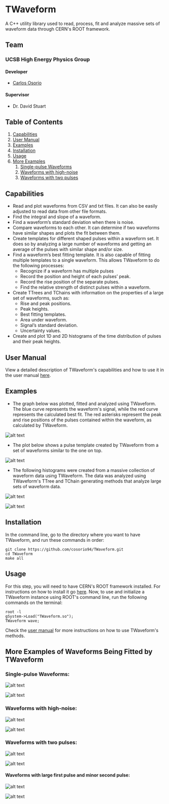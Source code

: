 # TWaveform
A C++ utility library used to read, process, fit and analyze massive sets of waveform data through CERN's ROOT framework.

## Team
### UCSB High Energy Physics Group
#### Developer
- [Carlos Osorio](https://github.com/cosorio94)

#### Supervisor
- Dr. David Stuart


## Table of Contents
1. [Capabilities](#capabilities)
1. [User Manual](#user-manual)
1. [Examples](#examples)
1. [Installation](#installation)
1. [Usage](#usage)
1. [More Examples](#more-examples-of-waveforms-being-fitted-by-twaveform)
    1. [Single-pulse Waveforms](#single-pulse-waveforms)
    1. [Waveforms with high-noise](#waveforms-with-high-noise)
    1. [Waveforms with two pulses](#waveforms-with-two-pulses)

## Capabilities
-  Read and plot waveforms from CSV and txt files. It can also be easily adjusted to read data from other file formats.
-  Find the integral and slope of a waveform. 
-  Find a waveform’s standard deviation when there is noise.
-  Compare waveforms to each other. It can determine if two waveforms have similar shapes and plots the fit between them.
-  Create templates for different shaped pulses within a waveform set. It does so by analyzing a large number of waveforms and getting an average of the pulses with similar shape and/or size.
-  Find a waveform’s best fitting template. It is also capable of fitting multiple templates to a single waveform.  This allows TWaveform to do the following processes:
    - Recognize if a waveform has multiple pulses
    - Record the position and height of each pulses’ peak.
    - Record the rise position of the separate pulses.
    - Find the relative strength of distinct pulses within a waveform.
-  Create TTrees and TChains with information on the properties of a large set of waveforms, such as:
    - Rise and peak positions.
    - Peak heights.
    - Best fitting templates.
    - Area under waveform.
    - Signal’s standard deviation.
    - Uncertainty values.
-  Create and plot 1D and 2D histograms of the time distribution of pulses and their peak heights.

## User Manual
View a detailed description of TWaveform's capabilities and how to use it in the user manual [here](https://github.com/cosorio94/TWaveform/blob/master/UserManual.pdf).

## Examples
- The graph below was plotted, fitted and analyzed using TWaveform. The blue curve represents the waveform's signal, while the red curve represents the calculated best fit. The red asterisks represent the peak and rise positions of the pulses contained within the waveform, as calculated by TWaveform.

![alt text](https://github.com/cosorio94/TWaveform/blob/master/Plots/Screen%20Shot%202017-08-21%20at%205.32.41%20PM.png "Waveform data fitted with TWaveform")

- The plot below shows a pulse template created by TWaveform from a set of waveforms similar to the one on top.

![alt text](https://github.com/cosorio94/TWaveform/blob/master/Plots/Screen%20Shot%202017-08-21%20at%205.39.51%20PM.png "Pulse template created with TWaveform")

- The following histograms were created from a massive collection of waveform data using TWaveform. The data was analyzed using TWaveform's TTree and TChain generating methods that analyze large sets of waveform data.

![alt text](https://github.com/cosorio94/TWaveform/blob/master/Plots/Screen%20Shot%202017-08-21%20at%205.40.12%20PM.png "after-pulse height distribution of set of waveforms")

![alt text](https://github.com/cosorio94/TWaveform/blob/master/Plots/Screen%20Shot%202017-08-21%20at%205.41.02%20PM.png "first-pulse height and chi-squared distribution")

## Installation
In the command line, go to the directory where you want to have TWaveform, and run these commands in order:
```
git clone https://github.com/cosorio94/TWaveform.git
cd TWaveform
make all
```

## Usage
For this step, you will need to have CERN's ROOT framework installed. For instructions on how to install it go [here](https://root.cern.ch/root/htmldoc/guides/users-guide/ROOTUsersGuide.html).
Now, to use and initialize a TWaveform instance using ROOT's command line, run the following commands on the terminal:
```
root -l
gSystem->Load("TWaveform.so");
TWaveform wave;
```
Check the [user manual](https://github.com/cosorio94/TWaveform/blob/master/UserManual.pdf) for more instructions on how to use TWaveform's methods.

## More Examples of Waveforms Being Fitted by TWaveform

### Single-pulse Waveforms:
![alt text](https://github.com/cosorio94/TWaveform/blob/master/Plots/Screen%20Shot%202017-08-21%20at%206.37.28%20PM.png "Waveform with single pulse being fitted by TWaveform")

![alt text](https://github.com/cosorio94/TWaveform/blob/master/Plots/Screen%20Shot%202017-08-21%20at%206.37.52%20PM.png "Waveform with single pulse being fitted by TWaveform")

### Waveforms with high-noise:
![alt text](https://github.com/cosorio94/TWaveform/blob/master/Plots/Screen%20Shot%202017-08-21%20at%205.24.16%20PM.png "Waveform with noise being fitted by TWaveform")

![alt text](https://github.com/cosorio94/TWaveform/blob/master/Plots/Screen%20Shot%202017-08-21%20at%205.30.09%20PM.png "Waveform with noise being fitted by TWaveform")

### Waveforms with two pulses:
![alt text](https://github.com/cosorio94/TWaveform/blob/master/Plots/Screen%20Shot%202017-08-21%20at%205.31.15%20PM.png "Waveform with two pulses")

![alt text](https://github.com/cosorio94/TWaveform/blob/master/Plots/Screen%20Shot%202017-08-21%20at%205.31.38%20PM.png "Waveform with two pulses and high noise")

#### Waveforms with large first pulse and minor second pulse:
![alt text](https://github.com/cosorio94/TWaveform/blob/master/Plots/wave5439_Fit.png "Waveform with large first pulse and minor second pulse")

![alt text](https://github.com/cosorio94/TWaveform/blob/master/Plots/wave3434.png "Waveform with large first pulse and minor second pulse")
